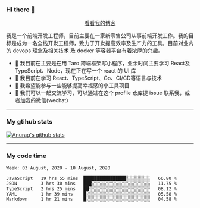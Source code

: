 ### Hi there 👋

<p align="center">
  <a href="https://real-jacket.github.io/">看看我的博客</a>
</p>

我是一个前端开发工程师，目前主要在一家新零售公司从事前端开发工作。我的目标是成为一名全栈开发工程师，致力于开发提高效率及生产力的工具，目前对业内的 devops 理念及相关技术 及 docker 等容器平台有着浓厚的兴趣。

- 🔭 我目前在主要是在用 Taro 跨端框架写小程序，业余时间主要学习 React及 TypeScript、Node，现在正在写一个 react 的 UI 库 
- 🌱 我目前在学习 React、TypeScript、Go、CI/CD等语言与技术
- 👯 我希望能参与一些能够提高幸福感的小工具项目
- 💬 我们可以一起交流学习，可以通过在这个 profile 仓库提 issue 联系我，或者加我的微信(wechat）

***

### My gtihub stats

[![Anurag's github stats](https://github-readme-stats.vercel.app/api?username=real-jacket)](https://github.com/anuraghazra/github-readme-stats)

***

### My code time

<!--START_SECTION:waka-->
```text
Week: 03 August, 2020 - 10 August, 2020

JavaScript   19 hrs 55 mins  ████████████████░░░░░░░░░   66.80 % 
JSON         3 hrs 30 mins   ███░░░░░░░░░░░░░░░░░░░░░░   11.75 % 
TypeScript   2 hrs 25 mins   ██░░░░░░░░░░░░░░░░░░░░░░░   08.12 % 
YAML         1 hr 39 mins    █░░░░░░░░░░░░░░░░░░░░░░░░   05.58 % 
Markdown     1 hr 21 mins    █░░░░░░░░░░░░░░░░░░░░░░░░   04.58 %
```
<!--END_SECTION:waka-->
